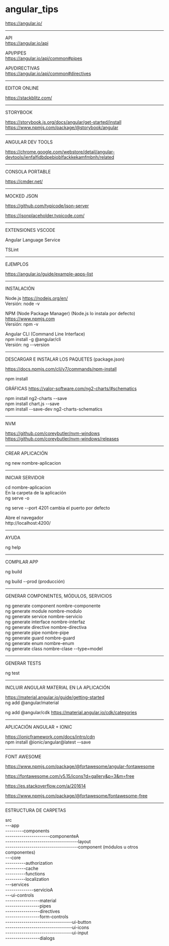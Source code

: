 # angular_tips  

https://angular.io/  


-------------------------------------- 

API  
https://angular.io/api  

API/PIPES  
https://angular.io/api/common#pipes 

API/DIRECTIVAS  
https://angular.io/api/common#directives  

  
--------------------------------------  

EDITOR ONLINE  

https://stackblitz.com/  
  
  
--------------------------------------  

STORYBOOK  


https://storybook.js.org/docs/angular/get-started/install  
https://www.npmjs.com/package/@storybook/angular  
  
--------------------------------------  

ANGULAR DEV TOOLS  

https://chrome.google.com/webstore/detail/angular-devtools/ienfalfjdbdpebioblfackkekamfmbnh/related  
  
  
--------------------------------------  

CONSOLA PORTABLE  

https://cmder.net/  


-------------------------------------- 


MOCKED JSON  

https://github.com/typicode/json-server  

https://jsonplaceholder.typicode.com/  

--------------------------------------  


EXTENSIONES VSCODE  

Angular Language Service  

TSLint  

--------------------------------------  

EJEMPLOS  

https://angular.io/guide/example-apps-list 

  

--------------------------------------  

INSTALACIÓN  

Node.js  https://nodejs.org/en/  
Versión: node -v  

NPM (Node Package Manager) (Node.js lo instala por defecto)  
https://www.npmjs.com  
Versión: npm -v  

Angular CLI  (Command Line Interface)  
npm install -g @angular/cli  
Versión: ng --version  


--------------------------------------  


DESCARGAR E INSTALAR LOS PAQUETES (package.json)  

https://docs.npmjs.com/cli/v7/commands/npm-install  

npm install  


GRÁFICAS  https://valor-software.com/ng2-charts/#schematics  

npm install ng2-charts --save  
npm install chart.js --save  
npm install --save-dev ng2-charts-schematics  


--------------------------------------  

NVM  

https://github.com/coreybutler/nvm-windows  
https://github.com/coreybutler/nvm-windows/releases  



--------------------------------------  



 CREAR APLICACIÓN  
 
 ng new nombre-aplicacion  
 
 --------------------------------------  
 
 INICIAR SERVIDOR  
 
 cd nombre-aplicacion  
 En la carpeta de la aplicación  
 ng serve -o  
 
 ng serve --port 4201  cambia el puerto por defecto  
 
 
 Abre el navegador  
 http://localhost:4200/
 
 --------------------------------------  
 
 AYUDA 
 
 ng help
  
 --------------------------------------  
 
 COMPILAR APP
 
 ng build  
 
 ng build --prod  (producción)  
  
 --------------------------------------  
 
 GENERAR COMPONENTES, MÓDULOS, SERVICIOS  
 
 ng generate component nombre-componente  
 ng generate module nombre-modulo  
 ng generate service nombre-servicio  
 ng generate interface nombre-interfaz  
 ng generate directive nombre-directiva  
 ng generate pipe nombre-pipe  
 ng generate guard nombre-guard  
 ng generate enum nombre-enum  
 ng generate class nombre-clase --type=model  
 
  
 -------------------------------------  
 
 GENERAR TESTS  
 
 ng test  
 
   
 -------------------------------------   
 
 
 INCLUIR ANGULAR MATERIAL EN LA APLICACIÓN  
 
 https://material.angular.io/guide/getting-started  
 ng add @angular/material  
 
 ng add @angular/cdk https://material.angular.io/cdk/categories  
   
 --------------------------------------  
 
 APLICACIÓN ANGULAR + IONIC  
 
 https://ionicframework.com/docs/intro/cdn  
 npm install @ionic/angular@latest --save  
 
 
 --------------------------------------  
 
 FONT AWESOME 
 
 https://www.npmjs.com/package/@fortawesome/angular-fontawesome  
 
 https://fontawesome.com/v5.15/icons?d=gallery&p=3&m=free  
 
 https://es.stackoverflow.com/a/201614  
 
 https://www.npmjs.com/package/@fortawesome/fontawesome-free  
 
 
  
 --------------------------------------  
 
 ESTRUCTURA DE CARPETAS  
 
 src  
 ---app  
 ---------components  
 ----------------------componenteA  
 ------------------------------------layout  
 ------------------------------------component  (módulos u otros componentes)  
 ---core  
 ----------authorization  
 ----------cache  
 ----------functions  
 ----------localization  
 ---services  
 --------------servicioA  
 ---ui-controls  
 -----------------material  
 -----------------pipes  
 -----------------directives  
 -----------------form-controls  
 ---------------------------------ui-button  
 ---------------------------------ui-icons  
 ---------------------------------ui-input  
  -----------------dialogs  
 
 
 
 
 
 




